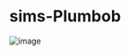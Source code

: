 # sims-Plumbob
![image](https://github.com/cenertoker/sims-Plumbob/assets/102488438/e9ea686c-ed36-4fdf-b088-2f296788abcf)
